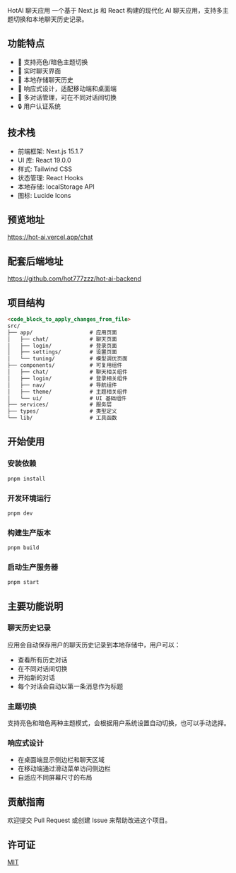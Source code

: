 HotAI 聊天应用
一个基于 Next.js 和 React 构建的现代化 AI 聊天应用，支持多主题切换和本地聊天历史记录。

## 功能特点

- 🎨 支持亮色/暗色主题切换
- 💬 实时聊天界面
- 📝 本地存储聊天历史
- 📱 响应式设计，适配移动端和桌面端
- 🔄 多对话管理，可在不同对话间切换
- 🔒 用户认证系统

## 技术栈

- 前端框架: Next.js 15.1.7
- UI 库: React 19.0.0
- 样式: Tailwind CSS
- 状态管理: React Hooks
- 本地存储: localStorage API
- 图标: Lucide Icons

## 预览地址

https://hot-ai.vercel.app/chat

## 配套后端地址

https://github.com/hot777zzz/hot-ai-backend

## 项目结构

```开源/ai/hotai/README.md
<code_block_to_apply_changes_from_file>
src/
├── app/                  # 应用页面
│   ├── chat/             # 聊天页面
│   ├── login/            # 登录页面
│   ├── settings/         # 设置页面
│   └── tuning/           # 模型调优页面
├── components/           # 可复用组件
│   ├── chat/             # 聊天相关组件
│   ├── login/            # 登录相关组件
│   ├── nav/              # 导航组件
│   ├── theme/            # 主题相关组件
│   └── ui/               # UI 基础组件
├── services/             # 服务层
├── types/                # 类型定义
└── lib/                  # 工具函数
```

## 开始使用

### 安装依赖

```bash
pnpm install
```

### 开发环境运行

```bash
pnpm dev
```

### 构建生产版本

```bash
pnpm build
```

### 启动生产服务器

```bash
pnpm start
```

## 主要功能说明

### 聊天历史记录

应用会自动保存用户的聊天历史记录到本地存储中，用户可以：

- 查看所有历史对话
- 在不同对话间切换
- 开始新的对话
- 每个对话会自动以第一条消息作为标题

### 主题切换

支持亮色和暗色两种主题模式，会根据用户系统设置自动切换，也可以手动选择。

### 响应式设计

- 在桌面端显示侧边栏和聊天区域
- 在移动端通过滑动菜单访问侧边栏
- 自适应不同屏幕尺寸的布局

## 贡献指南

欢迎提交 Pull Request 或创建 Issue 来帮助改进这个项目。

## 许可证

[MIT](LICENSE)
